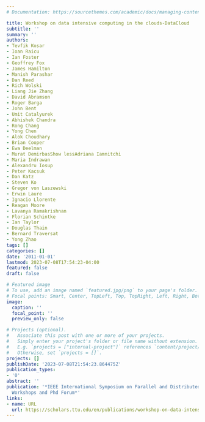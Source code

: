 ```yaml
---
# Documentation: https://sourcethemes.com/academic/docs/managing-content/

title: Workshop on data intensive computing in the clouds-DataCloud
subtitle: ''
summary: ''
authors:
- Tevfik Kosar
- Ioan Raicu
- Ian Foster
- Geoffrey Fox
- James Hamilton
- Manish Parashar
- Dan Reed
- Rich Wolski
- Liang Jie Zhang
- David Abramson
- Roger Barga
- John Bent
- Umit Catalyurek
- Abhishek Chandra
- Rong Chang
- Yong Chen
- Alok Choudhary
- Brian Cooper
- Ewa Deelman
- Murat DemirbasShow lessAdriana Iamnitchi
- Maria Indrawan
- Alexandru Iosup
- Peter Kacsuk
- Dan Katz
- Steven Ko
- Gregor von Laszewski
- Erwin Laure
- Ignacio Llorente
- Reagan Moore
- Lavanya Ramakrishnan
- Florian Schintke
- Ian Taylor
- Douglas Thain
- Bernard Traversat
- Yong Zhao
tags: []
categories: []
date: '2011-01-01'
lastmod: 2023-07-08T17:54:23-04:00
featured: false
draft: false

# Featured image
# To use, add an image named `featured.jpg/png` to your page's folder.
# Focal points: Smart, Center, TopLeft, Top, TopRight, Left, Right, BottomLeft, Bottom, BottomRight.
image:
  caption: ''
  focal_point: ''
  preview_only: false

# Projects (optional).
#   Associate this post with one or more of your projects.
#   Simply enter your project's folder or file name without extension.
#   E.g. `projects = ["internal-project"]` references `content/project/deep-learning/index.md`.
#   Otherwise, set `projects = []`.
projects: []
publishDate: '2023-07-08T21:54:23.864475Z'
publication_types:
- '0'
abstract: ''
publication: '*IEEE International Symposium on Parallel and Distributed Processing
  Workshops and Phd Forum*'
links:
- name: URL
  url: https://scholars.ttu.edu/en/publications/workshop-on-data-intensive-computing-in-the-clouds-datacloud
---
```


